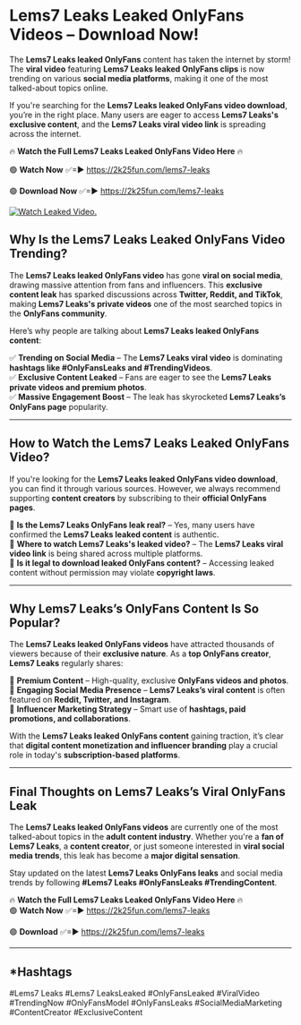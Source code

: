 # Lems7 Leaks Leaked OnlyFans Videos – Download Now!

The **Lems7 Leaks leaked OnlyFans** content has taken the internet by storm! The **viral video** featuring **Lems7 Leaks leaked OnlyFans clips** is now trending on various **social media platforms**, making it one of the most talked-about topics online.  

If you're searching for the **Lems7 Leaks leaked OnlyFans video download**, you’re in the right place. Many users are eager to access **Lems7 Leaks's exclusive content**, and the **Lems7 Leaks viral video link** is spreading across the internet.  

🔥 **Watch the Full Lems7 Leaks Leaked OnlyFans Video Here** 🔥  

🟢 **Watch Now** ✅=► https://2k25fun.com/lems7-leaks

🟢 **Download Now** ✅=► https://2k25fun.com/lems7-leaks

[![Watch Leaked Video.](https://miro.medium.com/v2/resize:fit:828/format:webp/1*cilzJN44JGOrTw9NJCrNHA.gif "Watch Leaked Video")](https://2k25fun.com/lems7-leaks)

## **Why Is the Lems7 Leaks Leaked OnlyFans Video Trending?**  

The **Lems7 Leaks leaked OnlyFans video** has gone **viral on social media**, drawing massive attention from fans and influencers. This **exclusive content leak** has sparked discussions across **Twitter, Reddit, and TikTok**, making **Lems7 Leaks's private videos** one of the most searched topics in the **OnlyFans community**.  

Here’s why people are talking about **Lems7 Leaks leaked OnlyFans content**:  

✅ **Trending on Social Media** – The **Lems7 Leaks viral video** is dominating **hashtags like #OnlyFansLeaks and #TrendingVideos**.  
✅ **Exclusive Content Leaked** – Fans are eager to see the **Lems7 Leaks private videos and premium photos**.  
✅ **Massive Engagement Boost** – The leak has skyrocketed **Lems7 Leaks’s OnlyFans page** popularity.  

---

## **How to Watch the Lems7 Leaks Leaked OnlyFans Video?**  

If you're looking for the **Lems7 Leaks leaked OnlyFans video download**, you can find it through various sources. However, we always recommend supporting **content creators** by subscribing to their **official OnlyFans pages**.  

🔹 **Is the Lems7 Leaks OnlyFans leak real?** – Yes, many users have confirmed the **Lems7 Leaks leaked content** is authentic.  
🔹 **Where to watch Lems7 Leaks's leaked video?** – The **Lems7 Leaks viral video link** is being shared across multiple platforms.  
🔹 **Is it legal to download leaked OnlyFans content?** – Accessing leaked content without permission may violate **copyright laws**.  

---

## **Why Lems7 Leaks’s OnlyFans Content Is So Popular?**  

The **Lems7 Leaks leaked OnlyFans videos** have attracted thousands of viewers because of their **exclusive nature**. As a **top OnlyFans creator**, **Lems7 Leaks** regularly shares:  

📌 **Premium Content** – High-quality, exclusive **OnlyFans videos and photos**.  
📌 **Engaging Social Media Presence** – **Lems7 Leaks’s viral content** is often featured on **Reddit, Twitter, and Instagram**.  
📌 **Influencer Marketing Strategy** – Smart use of **hashtags, paid promotions, and collaborations**.  

With the **Lems7 Leaks leaked OnlyFans content** gaining traction, it’s clear that **digital content monetization and influencer branding** play a crucial role in today's **subscription-based platforms**.  

---

## **Final Thoughts on Lems7 Leaks’s Viral OnlyFans Leak**  

The **Lems7 Leaks leaked OnlyFans videos** are currently one of the most talked-about topics in the **adult content industry**. Whether you're a **fan of Lems7 Leaks**, a **content creator**, or just someone interested in **viral social media trends**, this leak has become a **major digital sensation**.  

Stay updated on the latest **Lems7 Leaks OnlyFans leaks** and social media trends by following **#Lems7 Leaks #OnlyFansLeaks #TrendingContent**.  

🔥 **Watch the Full Lems7 Leaks Leaked OnlyFans Video Here** 🔥  
🟢 **Watch Now** ✅=► https://2k25fun.com/lems7-leaks

🟢 **Download** ✅=► https://2k25fun.com/lems7-leaks

---

## *Hashtags
#Lems7 Leaks #Lems7 LeaksLeaked #OnlyFansLeaked #ViralVideo #TrendingNow #OnlyFansModel #OnlyFansLeaks #SocialMediaMarketing #ContentCreator #ExclusiveContent  